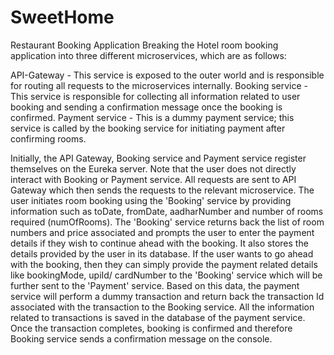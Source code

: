 # SweetHome
Restaurant Booking Application
Breaking the Hotel room booking application into three different microservices, which are as follows:

API-Gateway - This service is exposed to the outer world and is responsible for routing all requests to the microservices internally.
Booking service - This service is responsible for collecting all information related to user booking and sending a confirmation message once the booking is confirmed.
Payment service - This is a dummy payment service; this service is called by the booking service for initiating payment after confirming rooms.
 
 Initially, the API Gateway, Booking service and Payment service register themselves on the Eureka server. Note that the user does not directly interact with Booking or Payment service. All requests are sent to API Gateway which then sends the requests to the relevant microservice.
The user initiates room booking using the 'Booking' service by providing information such as toDate, fromDate, aadharNumber and number of rooms required (numOfRooms).
The 'Booking' service returns back the list of room numbers and price associated and prompts the user to enter the payment details if they wish to continue ahead with the booking. It also stores the details provided by the user in its database. 
If the user wants to go ahead with the booking, then they can simply provide the payment related details like bookingMode, upiId/ cardNumber to the 'Booking' service which will be further sent to the 'Payment' service. Based on this data, the payment service will perform a dummy transaction and return back the transaction Id associated with the transaction to the Booking service. All the information related to transactions is saved in the database of the payment service.
Once the transaction completes, booking is confirmed and therefore Booking service sends a confirmation message on the console.
